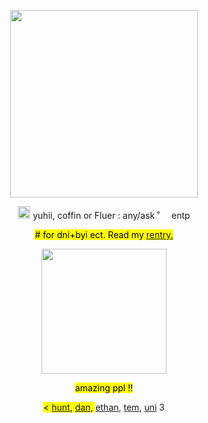 <!---me when me when code--->

<p></p>
<!-----image--->
<p align="center">
<img width= "300" src=https://media.tenor.com/5haHQQgVxScAAAAM/mitsuba-sousuke-sousuke-mitsuba.gif>
</p>

<!---info--->
<p align="center"> <img width= "20" src="https://images-wixmp-ed30a86b8c4ca887773594c2.wixmp.com/f/638dce4d-9cc0-433a-a4d1-4e6265af1786/dbf3fgt-e5cf0a92-46f8-401c-8996-01574575ba37.gif?token=eyJ0eXAiOiJKV1QiLCJhbGciOiJIUzI1NiJ9.eyJzdWIiOiJ1cm46YXBwOjdlMGQxODg5ODIyNjQzNzNhNWYwZDQxNWVhMGQyNmUwIiwiaXNzIjoidXJuOmFwcDo3ZTBkMTg4OTgyMjY0MzczYTVmMGQ0MTVlYTBkMjZlMCIsIm9iaiI6W1t7InBhdGgiOiJcL2ZcLzYzOGRjZTRkLTljYzAtNDMzYS1hNGQxLTRlNjI2NWFmMTc4NlwvZGJmM2ZndC1lNWNmMGE5Mi00NmY4LTQwMWMtODk5Ni0wMTU3NDU3NWJhMzcuZ2lmIn1dXSwiYXVkIjpbInVybjpzZXJ2aWNlOmZpbGUuZG93bmxvYWQiXX0.WUUbf4S6Wgk_vRoBcVa2vh-DwhDSJPOU-c42y0E5V30"> yuhii, coffin or Fluer : any/ask ˚<img width= "15" src="https://images-wixmp-ed30a86b8c4ca887773594c2.wixmp.com/f/d63ab5a4-3cb5-4e12-95d8-fd72d41fc769/damq49y-803107ed-39f4-4855-b571-db8414cfd579.png?token=eyJ0eXAiOiJKV1QiLCJhbGciOiJIUzI1NiJ9.eyJzdWIiOiJ1cm46YXBwOjdlMGQxODg5ODIyNjQzNzNhNWYwZDQxNWVhMGQyNmUwIiwiaXNzIjoidXJuOmFwcDo3ZTBkMTg4OTgyMjY0MzczYTVmMGQ0MTVlYTBkMjZlMCIsIm9iaiI6W1t7InBhdGgiOiJcL2ZcL2Q2M2FiNWE0LTNjYjUtNGUxMi05NWQ4LWZkNzJkNDFmYzc2OVwvZGFtcTQ5eS04MDMxMDdlZC0zOWY0LTQ4NTUtYjU3MS1kYjg0MTRjZmQ1NzkucG5nIn1dXSwiYXVkIjpbInVybjpzZXJ2aWNlOmZpbGUuZG93bmxvYWQiXX0.AzNtx5EjDF3qpSizq62bwA7DgnhwMjoNliHeDIUb1yA"> entp </p>

<p align="center"> <mark> # for dni+byi ect. Read my <a href="https://rentry.co/yuhiisrentry">rentry.</a>  </p>

<!----divider--->
<p align="center">
<img width= "200" src="https://images-wixmp-ed30a86b8c4ca887773594c2.wixmp.com/f/86e69691-c60c-4b13-82d7-c0b6a980c1e8/d73xlpi-a23f9676-8204-4e15-85ed-733e7862c89a.png?token=eyJ0eXAiOiJKV1QiLCJhbGciOiJIUzI1NiJ9.eyJzdWIiOiJ1cm46YXBwOjdlMGQxODg5ODIyNjQzNzNhNWYwZDQxNWVhMGQyNmUwIiwiaXNzIjoidXJuOmFwcDo3ZTBkMTg4OTgyMjY0MzczYTVmMGQ0MTVlYTBkMjZlMCIsIm9iaiI6W1t7InBhdGgiOiJcL2ZcLzg2ZTY5NjkxLWM2MGMtNGIxMy04MmQ3LWMwYjZhOTgwYzFlOFwvZDczeGxwaS1hMjNmOTY3Ni04MjA0LTRlMTUtODVlZC03MzNlNzg2MmM4OWEucG5nIn1dXSwiYXVkIjpbInVybjpzZXJ2aWNlOmZpbGUuZG93bmxvYWQiXX0.n6CM61Be-auihRaPWhuq_i51DIkh2ELAuPSltctQSAI" >
</p>

<!-----friends!!!--->
<p align="center"> <mark> amazing ppl !! </mark> 
 <p></p>
                                                                         
  <p align="center"> <mark> < <a href="https://github.com/sennadead">hunt</a>, <a href="https://github.com/DANZNC">dan</a>,   </mark> <a href="https://www.patreon.com/comfycritters">ethan</a>, <a href="https://www.patreon.com/Pullinuptoyomomshome">tem</a>, <a href="https://www.patreon.com/lps_enthusiast">uni</a> 3 </mark> </p>
<p></p>
